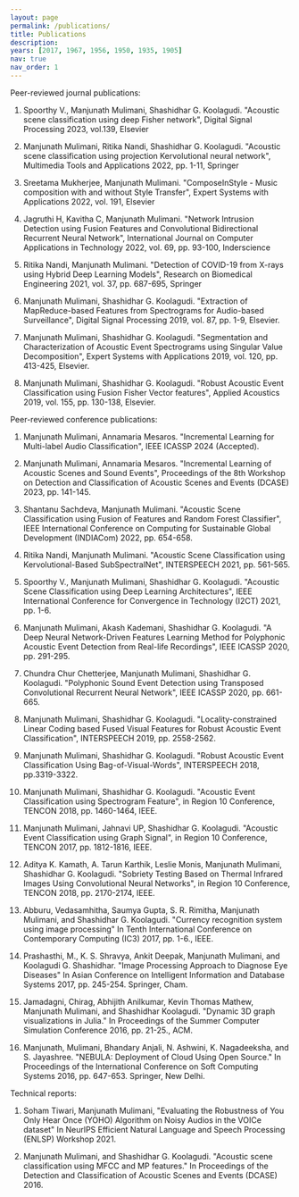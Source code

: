 ```yaml
---
layout: page
permalink: /publications/
title: Publications
description: 
years: [2017, 1967, 1956, 1950, 1935, 1905]
nav: true
nav_order: 1
---
```

Peer-reviewed journal publications:

1. Spoorthy V., Manjunath Mulimani, Shashidhar G. Koolagudi. "Acoustic scene classification using deep Fisher network", Digital Signal Processing 2023, vol.139, Elsevier 

2. Manjunath Mulimani, Ritika Nandi, Shashidhar G. Koolagudi. "Acoustic scene classification using projection Kervolutional neural network", Multimedia Tools and Applications 2022, pp. 1-11, Springer

3. Sreetama Mukherjee, Manjunath Mulimani. "ComposeInStyle - Music composition with and without Style Transfer", Expert Systems with Applications 2022, vol. 191, Elsevier 

4. Jagruthi H, Kavitha C, Manjunath Mulimani. "Network Intrusion Detection using Fusion Features and Convolutional Bidirectional Recurrent Neural Network", International Journal on Computer Applications in Technology 2022, vol. 69, pp. 93-100, Inderscience 

5. Ritika Nandi, Manjunath Mulimani. "Detection of COVID-19 from X-rays using Hybrid Deep Learning Models", Research on Biomedical Engineering 2021, vol. 37, pp. 687-695, Springer 

6. Manjunath Mulimani, Shashidhar G. Koolagudi. "Extraction of MapReduce-based Features from Spectrograms for Audio-based Surveillance", Digital Signal Processing 2019, vol. 87, pp. 1-9, Elsevier.

7. Manjunath Mulimani, Shashidhar G. Koolagudi. "Segmentation and Characterization of Acoustic Event Spectrograms using Singular Value Decomposition", Expert Systems with Applications 2019, vol. 120, pp. 413-425, Elsevier.

8. Manjunath Mulimani, Shashidhar G. Koolagudi. "Robust Acoustic Event Classification using Fusion Fisher Vector features", Applied Acoustics 2019, vol. 155, pp. 130-138, Elsevier.


Peer-reviewed conference publications:

1. Manjunath Mulimani, Annamaria Mesaros. "Incremental Learning for Multi-label Audio Classification", IEEE ICASSP 2024 (Accepted).

2. Manjunath Mulimani, Annamaria Mesaros. "Incremental Learning of Acoustic Scenes and Sound Events", Proceedings of the 8th Workshop on Detection and Classification of Acoustic Scenes and Events (DCASE) 2023, pp. 141-145.

3. Shantanu Sachdeva, Manjunath Mulimani. "Acoustic Scene Classification using Fusion of Features and Random Forest Classifier",  IEEE International Conference on Computing for Sustainable Global Development (INDIACom) 2022, pp. 654-658.

4.  Ritika Nandi, Manjunath Mulimani. "Acoustic Scene Classification using Kervolutional-Based SubSpectralNet",  INTERSPEECH 2021, pp. 561-565.

5.  Spoorthy V., Manjunath Mulimani, Shashidhar G. Koolagudi. "Acoustic Scene Classification using Deep Learning Architectures",  IEEE International Conference for Convergence in Technology (I2CT) 2021, pp. 1-6. 

6. Manjunath Mulimani, Akash Kademani, Shashidhar G. Koolagudi. "A Deep Neural Network-Driven Features Learning Method for Polyphonic Acoustic Event Detection from Real-life Recordings", IEEE ICASSP 2020, pp. 291-295.

7. Chundra Chur Chetterjee, Manjunath Mulimani, Shashidhar G. Koolagudi. "Polyphonic Sound Event Detection using Transposed Convolutional Recurrent Neural Network",  IEEE ICASSP 2020, pp. 661-665.

8.  Manjunath Mulimani, Shashidhar G. Koolagudi. "Locality-constrained Linear Coding based Fused Visual Features for Robust Acoustic Event Classification", INTERSPEECH 2019, pp. 2558-2562.

9. Manjunath Mulimani, Shashidhar G. Koolagudi. "Robust Acoustic Event Classification Using Bag-of-Visual-Words", INTERSPEECH 2018, pp.3319-3322.

10. Manjunath Mulimani, Shashidhar G. Koolagudi. "Acoustic Event Classification using Spectrogram Feature", in Region 10 Conference, TENCON 2018, pp. 1460-1464, IEEE.

11. Manjunath Mulimani, Jahnavi UP, Shashidhar G. Koolagudi. "Acoustic Event Classification using Graph Signal", in Region 10 Conference, TENCON 2017, pp. 1812-1816, IEEE.

12. Aditya K. Kamath, A. Tarun Karthik, Leslie Monis, Manjunath Mulimani, Shashidhar G. Koolagudi. "Sobriety Testing Based on Thermal Infrared Images Using Convolutional Neural Networks", in Region 10 Conference, TENCON 2018, pp. 2170-2174, IEEE.

13. Abburu, Vedasamhitha, Saumya Gupta, S. R. Rimitha, Manjunath Mulimani, and Shashidhar G. Koolagudi. "Currency recognition system using image processing" In Tenth International Conference on Contemporary Computing (IC3) 2017, pp. 1-6., IEEE.

14. Prashasthi, M., K. S. Shravya, Ankit Deepak, Manjunath Mulimani, and Koolagudi G. Shashidhar. "Image Processing Approach to Diagnose Eye Diseases" In Asian Conference on Intelligent Information and Database Systems 2017, pp. 245-254. Springer, Cham.

15. Jamadagni, Chirag, Abhijith Anilkumar, Kevin Thomas Mathew, Manjunath Mulimani, and Shashidhar Koolagudi. "Dynamic 3D graph visualizations in Julia." In Proceedings of the  Summer Computer Simulation Conference 2016, pp. 21-25., ACM.

16. Manjunath, Mulimani, Bhandary Anjali, N. Ashwini, K. Nagadeeksha, and S. Jayashree. "NEBULA: Deployment of Cloud Using Open Source." In Proceedings of the International Conference on Soft Computing Systems 2016, pp. 647-653. Springer, New Delhi.


Technical reports:

1. Soham Tiwari, Manjunath Mulimani, "Evaluating the Robustness of You Only Hear Once (YOHO) Algorithm on Noisy Audios in the VOICe dataset" In NeurlPS Efficient Natural Language and Speech Processing (ENLSP) Workshop 2021.

2. Manjunath Mulimani, and Shashidhar G. Koolagudi. "Acoustic scene classification using MFCC and MP features." In Proceedings of the Detection and Classification of Acoustic Scenes and Events (DCASE) 2016.


